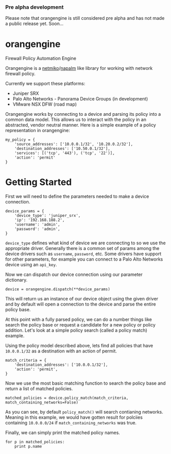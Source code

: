 ### Pre alpha development
Please note that orangengine is still considered pre alpha and has not made a public release yet.
Soon...

# orangengine
Firewall Policy Automation Engine

Orangengine is a [netmiko](https://github.com/ktbyers/netmiko)/[napalm](https://github.com/napalm-automation/napalm)
like library for working with network firewall policy.

Currently we support these platforms:
- Juniper SRX
- Palo Alto Networks - Panorama Device Groups (in development)
- VMware NSX DFW (road map)

Orangengine works by connecting to a device and parsing its policy into a common
data model. This allows us to interact with the policy in an abstracted, vendor
neutral manner. Here is a simple example of a policy representation in orangengine:
```
my_policy = {
    'source_addresses': ['10.0.0.1/32', '10.20.0.2/32'],
    'destination_addresses': ['10.50.0.1/32'],
    'services': [('tcp', '443'), ('tcp', '22')],
    'action': 'permit'
}
```

# Getting Started
First we will need to define the parameters needed to make a device connection.
```
device_params = {
    'device_type': 'juniper_srx',
    'ip': '192.168.188.2',
    'username': 'admin',
    'password': 'admin',
}
```
`device_type` defines what kind of device we are connecting to so we use the
appropriate driver. Generally there is a common set of params among the device drivers
such as `username`, `password`, etc. Some drivers have support for other parameters,
for example you can connect to a Palo Alto Networks device using an `api_key`.

Now we can dispatch our device connection using our parameter dictionary.
```
device = orangengine.dispatch(**device_params)
```
This will return us an instance of our device object using the given driver and by
default will open a connection to the device and parse the entire policy base.

At this point with a fully parsed policy, we can do a number things like search the
policy base or request a candidate for a new policy or policy addition. Let's look at
a simple policy search (called a policy match) example.

Using the policy model described above, lets find all policies that have `10.0.0.1/32`
as a destination with an action of permit.

```
match_criteria = {
    'destination_addresses': ['10.0.0.1/32'],
    'action': 'permit',
}
```
Now we use the most basic matching function to search the policy base and return a list
of matched policies.
```
matched_policies = device.policy_match(match_criteria, match_containing_networks=False)
```
As you can see, by default `policy_match()` will search contianing networks. Meaning in this example,
we would have gotten result for polciies containing `10.0.0.0/24` if `match_containing_networks` was true.

Finally, we can simply print the matched policy names.
```
for p in matched_policies:
    print p.name
```
